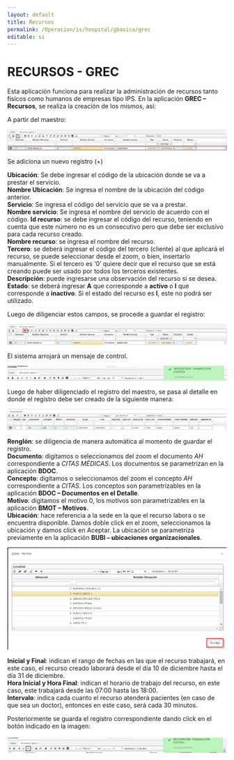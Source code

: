 ```yaml
---
layout: default
title: Recursos
permalink: /Operacion/is/hospital/gbasica/grec
editable: si
---
```


# RECURSOS - GREC


Esta aplicación funciona para realizar la administración de recursos tanto físicos como humanos de empresas tipo IPS. En la aplicación **GREC – Recursos**, se realiza la creación de los mismos, así:  

A partir del maestro:


![](grec1.png)


Se adiciona un nuevo registro (+)  

**Ubicación**:  Se debe ingresar el código de la ubicación donde se va a prestar el servicio.  
**Nombre Ubicación**: Se ingresa el nombre de la ubicación del código anterior.  
**Servicio**: Se ingresa el código del servicio que se va a prestar.  
**Nombre servicio**: Se ingresa el nombre del servicio de acuerdo con el código.
**Id recurso**: se debe ingresar el código del recurso, teniendo en cuenta que este número no es un consecutivo pero que debe ser exclusivo para cada recurso creado.  
**Nombre recurso**: se ingresa el nombre del recurso.  
**Tercero**: se deberá ingresar el código del tercero (cliente) al que aplicará el recurso, se puede seleccionar desde el zoom, o bien, insertarlo manualmente. Si el tercero es ‘0’ quiere decir que el recurso que se está creando puede ser usado por todos los terceros existentes.  
**Descripción**: puede ingresarse una observación del recurso si se desea.  
**Estado**: se deberá ingresar **A** que corresponde a **activo** o **I** que corresponde a **inactivo**. Si el estado del recurso es **I**, este no podrá ser utilizado.  

Luego de diligenciar estos campos, se procede a guardar el registro:


![](grec2.png)


El sistema arrojará un mensaje de control.  


![](grec3.png)


Luego de haber diligenciado el registro del maestro, se pasa al detalle en donde el registro debe ser creado de la siguiente manera:  


![](grec4.png)


**Renglón**: se diligencia de manera automática al momento de guardar el registro.  
**Documento**: digitamos o seleccionamos del zoom el documento _AH_ correspondiente a _CITAS MÉDICAS_. Los documentos se parametrizan en la aplicación **BDOC**.  
**Concepto**: digitamos o seleccionamos del zoom el concepto _AH_ correspondiente a _CITAS_. Los conceptos son parametrizables en la aplicación **BDOC – Documentos en el Detalle**.  
**Motivo**: digitamos el motivo 0, los motivos son parametrizables en la aplicación **BMOT – Motivos**.  
**Ubicación**: hace referencia a la sede en la que el recurso labora o se encuentra disponible. Damos doble click en el zoom, seleccionamos la ubicación y damos click en Aceptar. La ubicación se parametriza previamente en la aplicación **BUBI – ubicaciones organizacionales**.  


![](grec5.png)


**Inicial y Final**: indican el rango de fechas en las que el recurso trabajará, en este caso, el recurso creado laborará desde el día 10 de diciembre hasta el día 31 de diciembre.  
**Hora Inicial y Hora Final**: indican el horario de trabajo del recurso, en este caso, este trabajará desde las 07:00 hasta las 18:00.  
**Intervalo**: indica cada cuanto el recurso atenderá pacientes (en caso de que sea un doctor), entonces en este caso, será cada 30 minutos.  

Posteriormente se guarda el registro correspondiente dando click en el botón indicado en la imagen:  


![](grec6.png)








